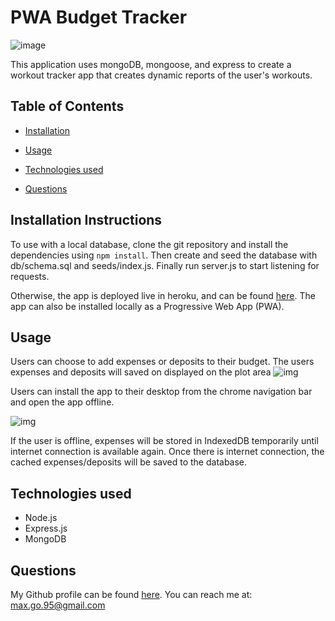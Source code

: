 # PWA Budget Tracker

![image](https://user-images.githubusercontent.com/47426171/125886715-63d8a911-248c-452c-874e-32b100364aba.png)



This application uses mongoDB, mongoose, and express to create a workout tracker app that creates dynamic reports of the user's workouts.

## Table of Contents

* [Installation](#installation)

* [Usage](#usage)

* [Technologies used](#Technologies)

* [Questions](#questions)



## Installation Instructions <a name="installation"></a>
To use with a local database, clone the git repository and install the dependencies using ```npm install```. Then create and seed the database with  db/schema.sql and seeds/index.js. Finally run server.js to start listening for requests.

Otherwise, the app is deployed live in heroku, and can be found [here](https://smg061-budget-tracker.herokuapp.com/). The app can also be installed locally as a Progressive Web App (PWA).

## Usage <a name="usage"></a>

Users can choose to add expenses or deposits to their budget. The users expenses and deposits will saved on displayed on the plot area
![img](https://user-images.githubusercontent.com/47426171/125994754-f6773da8-7d9c-4e4c-9b51-d984f6ef7123.png)


Users can install the app to their desktop from the chrome navigation bar and open the app offline.


![img](https://user-images.githubusercontent.com/47426171/125995013-2fa0261e-7b80-4407-bd8f-1c4985d35572.jpg)


If the user is offline, expenses will be stored in IndexedDB temporarily until internet connection is available again. Once there is internet connection, the cached expenses/deposits will be saved to the database.



## Technologies used <a name="technologies"></a>
  * Node.js
  * Express.js
  * MongoDB
  
  


## Questions <a name="questions"></a>
My Github profile can be found [here](https://github.com/smg061). 
You can reach me at: max.go.95@gmail.com




